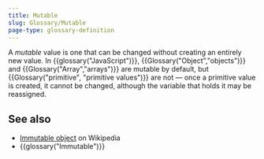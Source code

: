 ```yaml
---
title: Mutable
slug: Glossary/Mutable
page-type: glossary-definition
---
```


A _mutable_ value is one that can be changed without creating an entirely new value. In {{glossary("JavaScript")}}, {{Glossary("Object","objects")}} and {{Glossary("Array","arrays")}} are mutable by default, but {{Glossary("primitive", "primitive values")}} are not — once a primitive value is created, it cannot be changed, although the variable that holds it may be reassigned.

## See also

- [Immutable object](https://en.wikipedia.org/wiki/Immutable_object) on Wikipedia
- {{glossary("Immutable")}}
